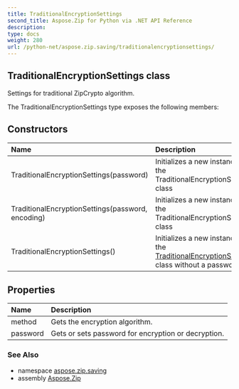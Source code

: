 ```yaml
---
title: TraditionalEncryptionSettings
second_title: Aspose.Zip for Python via .NET API Reference
description: 
type: docs
weight: 280
url: /python-net/aspose.zip.saving/traditionalencryptionsettings/
---
```


## TraditionalEncryptionSettings class

Settings for traditional ZipCrypto algorithm.

The TraditionalEncryptionSettings type exposes the following members:
## Constructors
| Name | Description |
| :- | :- |
|TraditionalEncryptionSettings(password)|Initializes a new instance of the TraditionalEncryptionSettings class|
|TraditionalEncryptionSettings(password, encoding)|Initializes a new instance of the TraditionalEncryptionSettings class|
|TraditionalEncryptionSettings()|Initializes a new instance of the [TraditionalEncryptionSettings](/zip/python-net/aspose.zip.saving/traditionalencryptionsettings/) class without a password.|
## Properties
| Name | Description |
| :- | :- |
|method|Gets the encryption algorithm.|
|password|Gets or sets password for encryption or decryption.|

### See Also

* namespace [aspose.zip.saving](/zip/python-net/aspose.zip.saving/)
* assembly [Aspose.Zip](/zip/python-net/)

